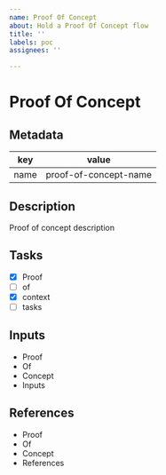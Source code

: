```yaml
---
name: Proof Of Concept
about: Hold a Proof Of Concept flow
title: ''
labels: poc
assignees: ''

---
```


# Proof Of Concept

## Metadata

| key | value |
| ----| ----- |
| name | proof-of-concept-name |

## Description

Proof of concept description

## Tasks

- [x] Proof
- [ ] of
- [x] context
- [ ] tasks

## Inputs

- Proof
- Of
- Concept
- Inputs

## References

- Proof
- Of
- Concept
- References
